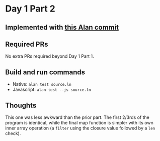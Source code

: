 # Day 1 Part 2

## Implemented with [this Alan commit](https://github.com/alantech/alan/commit/e17a201a9a261780a36143b174c14310db837308)

## Required PRs

No extra PRs required beyond Day 1 Part 1.

## Build and run commands

* Native: `alan test source.ln`
* Javascript: `alan test --js source.ln`

## Thoughts

This one was less awkward than the prior part. The first 2/3rds of the program is identical, while the final map function is simpler with its own inner array operation (a `filter` using the closure value followed by a `len` check).
